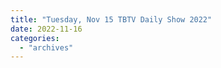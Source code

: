 ```yaml
---
title: "Tuesday, Nov 15 TBTV Daily Show 2022"
date: 2022-11-16
categories: 
  - "archives"
---
```



